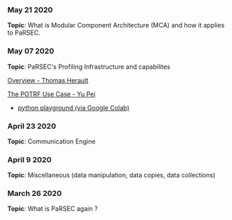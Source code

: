 ### May 21 2020 ###

**Topic**:  What is Modular Component Architecture (MCA) and how it applies to PaRSEC.

### May 07 2020 ###

**Topic**: PaRSEC's Profiling Infrastructure and capabilites

[Overview - Thomas Herault](https://bytebucket.org/icldistcomp/parsec/wiki/files/pug070520_prof_therault.pdf)

[The POTRF Use Case - Yu Pei](https://bytebucket.org/icldistcomp/parsec/wiki/files/pug070520_prof_yupei.pdf)
* [python playground (via Google Colab)](https://colab.research.google.com/drive/1a42_sNw9fAJafaI_RXHQXPEXnxbFNNcz?usp=sharing)

### April 23 2020 ###

**Topic**: Communication Engine

### April 9 2020 ###

**Topic**: Miscellaneous (data manipulation, data copies, data collections)

### March 26 2020 ###

**Topic**: What is PaRSEC again ?